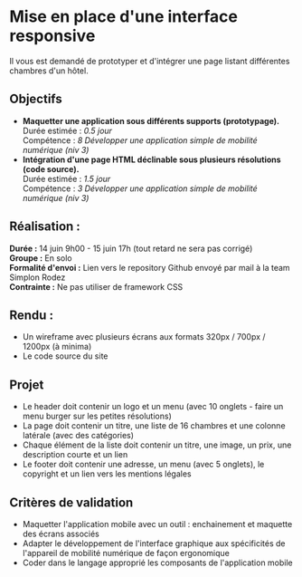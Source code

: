 # Mise en place d'une interface responsive
Il vous est demandé de prototyper et d'intégrer une page listant différentes chambres d'un hôtel.

## Objectifs
* **Maquetter une application sous différents supports (prototypage).**  
    Durée estimée : *0.5 jour*  
    Compétence : *8 Développer une application simple de mobilité numérique (niv 3)*
* **Intégration d'une page HTML déclinable sous plusieurs résolutions (code source).**  
    Durée estimée : *1.5 jour*  
    Compétence : *3 Développer une application simple de mobilité numérique (niv 3)*

## Réalisation :
**Durée :** 14 juin 9h00 - 15 juin 17h (tout retard ne sera pas corrigé)  
**Groupe :** En solo  
**Formalité d'envoi :** Lien vers le repository Github envoyé par mail à la team Simplon Rodez  
**Contrainte :** Ne pas utiliser de framework CSS


## Rendu :
* Un wireframe avec plusieurs écrans aux formats 320px / 700px / 1200px (à minima)
* Le code source du site

## Projet
* Le header doit contenir un logo et un menu (avec 10 onglets - faire un menu burger sur les petites résolutions)
* La page doit contenir un titre, une liste de 16 chambres et une colonne latérale (avec des catégories)
* Chaque élément de la liste doit contenir un titre, une image, un prix, une description courte et un lien
* Le footer doit contenir une adresse, un menu (avec 5 onglets), le copyright et un lien vers les mentions légales

## Critères de validation
* Maquetter l'application mobile avec un outil : enchainement et maquette des écrans associés
* Adapter le développement de l'interface graphique aux spécificités de l'appareil de mobilité numérique de façon ergonomique
* Coder dans le langage approprié les composants de l'application mobile
